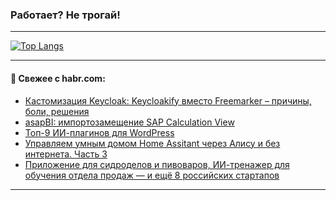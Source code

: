 ### Работает? Не трогай!

---
<!--
#### 🛠️ Technical stack:

![Java](https://img.shields.io/badge/Java-informational?logo=Oracle&style=flat&logoColor=white&color=FF4500)
![Kotlin](https://img.shields.io/badge/Kotlin-informational?logo=Kotlin&style=flat&logoColor=white&color=774D97)
![TS](https://img.shields.io/badge/TypeScript-informational?logo=typeScript&style=flat&logoColor=black&color=017acc)
![Python](https://img.shields.io/badge/Python-informational?logo=Python&style=flat&logoColor=black&color=ffdd54) <br>
![Spring](https://img.shields.io/badge/Spring-informational?logo=Spring&style=flat&logoColor=white&color=6DB33F) 
![SpringBoot](https://img.shields.io/badge/SpringBoot-informational?logo=SpringBoot&style=flat&logoColor=white&color=6DB33F)
![Nest](https://img.shields.io/badge/NestJS-informational?logo=NestJS&style=flat&logoColor=white&color=E0234E) 
![NodeJS](https://img.shields.io/badge/NodeJS-informational?logo=node.js&style=flat&logoColor=white&color=70A760)<br>
![PostgreSQL](https://img.shields.io/badge/PostgreSQL-informational?logo=PostgreSQL&style=flat&logoColor=white&color=DAA520)
![MongoDB](https://img.shields.io/badge/MongoDB-informational?logo=MongoDB&style=flat&logoColor=white&color=870000)
![Apache](https://img.shields.io/badge/Apache-informational?logo=apache&style=flat&logoColor=white&color=f74e28)

___ 
-->

<!--- #### 🛠️ : --->

[![Top Langs](https://github-readme-stats-82jvfl3w3-advtsettinggmailcoms-projects.vercel.app/api/top-langs/?username=zloylis&langs_count=10&hide_title=true&title_color=e6edf3&size_weight=0.5&count_weight=0.5&layout=compact&hide_progress=true&hide_border=true&theme=dracula&hide=css,makefile,cmake)](https://github.com/zloylis)

<!---


####  :octocat:&nbsp;&nbsp; Статистика:

![GitHub stats](https://github-readme-stats-u2qms2cxw-advtsettinggmailcoms-projects.vercel.app/api?username=zloylis&show_icons=true&hide_border=true&theme=dracula&title_color=e6edf3&include_all_commits=true&count_private=true&hide_rank=false&hide_title=true&rank_icon=github)
-->
---

#### 💬 Свежее с habr.com:

<!-- BLOG-POST-LIST:START -->
- [Кастомизация Keycloak: Keycloakify вместо Freemarker – причины, боли, решения](https://habr.com/ru/companies/banki/articles/949360/?utm_source=habrahabr&utm_medium=rss&utm_campaign=949360)
- [asapBI: импортозамещение SAP Calculation View](https://habr.com/ru/articles/948888/?utm_source=habrahabr&utm_medium=rss&utm_campaign=948888)
- [Топ-9 ИИ-плагинов для WordPress](https://habr.com/ru/companies/sberbank/articles/949568/?utm_source=habrahabr&utm_medium=rss&utm_campaign=949568)
- [Управляем умным домом Home Assitant через Алису и без интернета. Часть 3](https://habr.com/ru/articles/947942/?utm_source=habrahabr&utm_medium=rss&utm_campaign=947942)
- [Приложение для сидроделов и пивоваров, ИИ-тренажер для обучения отдела продаж — и ещё 8 российских стартапов](https://habr.com/ru/companies/productradar/articles/949392/?utm_source=habrahabr&utm_medium=rss&utm_campaign=949392)
<!-- BLOG-POST-LIST:END -->

---
